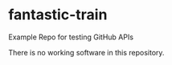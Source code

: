 # fantastic-train
Example Repo for testing GitHub APIs

There is no working software in this repository. 

